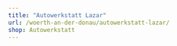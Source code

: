 ```yaml
---
title: "Autowerkstatt Lazar"
url: /woerth-an-der-donau/autowerkstatt-lazar/
shop: Autowerkstatt
---
```

